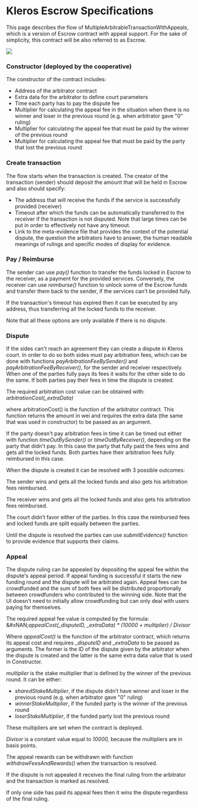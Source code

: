 # Kleros Escrow Specifications

This page describes the flow of MultipleArbitrableTransactionWithAppeals, which is a version of Escrow contract with appeal support. For the sake of simplicity, this contract will be also referred to as Escrow.

![](../../.gitbook/assets/standard-escrow-flow.png)

### **Constructor (deployed by the cooperative)**

The constructor of the contract includes:

* Address of the arbitrator contract
* Extra data for the arbitrator to define court parameters
* Time each party has to pay the dispute fee
* Multiplier for calculating the appeal fee in the situation when there is no winner and loser in the previous round (e.g. when arbitrator gave "0" ruling)
* Multiplier for calculating the appeal fee that must be paid by the winner of the previous round
* Multiplier for calculating the appeal fee that must be paid by the party that lost the previous round

### **Create transaction**

The flow starts when the transaction is created. The creator of the transaction (sender) should deposit the amount that will be held in Escrow and also should specify:

* The address that will receive the funds if the service is successfully provided (receiver)
* Timeout after which the funds can be automatically transferred to the receiver if the transaction is not disputed. Note that large times can be put in order to effectively not have any timeout.
* Link to the meta-evidence file that provides the context of the potential dispute, the question the arbitrators have to answer, the human readable meanings of rulings and specific modes of display for evidence.

### **Pay / Reimburse**

The sender can use _pay()_ function to transfer the funds locked in Escrow to the receiver, as a payment for the provided services. Conversely, the receiver can use _reimburse()_ function to unlock some of the Escrow funds and transfer them back to the sender, if the services can't be provided fully.

If the transaction's timeout has expired then it can be executed by any address, thus transferring all the locked funds to the receiver.

Note that all these options are only available if there is no dispute.

### **Dispute**

If the sides can't reach an agreement they can create a dispute in Kleros court. In order to do so both sides must pay arbitration fees, which can be done with functions _payArbitrationFeeBySender()_ and _payArbitrationFeeByReceiver()_, for the sender and receiver respectively. When one of the parties fully pays its fees it waits for the other side to do the same. If both parties pay their fees in time the dispute is created.

The required arbitration cost value can be obtained with: _arbitrationCost(\_extraData)_

where arbitrationCost() is the function of the arbitrator contract. This function returns the amount in wei and requires the extra data (the same that was used in constructor) to be passed as an argument.

If the party doesn't pay arbitration fees in time it can be timed out either with function _timeOutBySender()_ or _timeOutByReceiver()_, depending on the party that didn't pay. In this case the party that fully paid the fees wins and gets all the locked funds. Both parties have their arbitration fees fully reimbursed in this case.

When the dispute is created it can be resolved with 3 possible outcomes:

The sender wins and gets all the locked funds and also gets his arbitration fees reimbursed.

The receiver wins and gets all the locked funds and also gets his arbitration fees reimbursed.

The court didn't favor either of the parties. In this case the reimbursed fees and locked funds are split equally between the parties.

Until the dispute is resolved the parties can use _submitEvidence()_ function to provide evidence that supports their claims.

### **Appeal**

The dispute ruling can be appealed by depositing the appeal fee within the dispute's appeal period. If appeal funding is successful it starts the new funding round and the dispute will be arbitrated again. Appeal fees can be crowdfunded and the sum of both fees will be distributed proportionally between crowdfunders who contributed to the winning side. Note that the UI doesn't need to initially allow crowdfunding but can only deal with users paying for themselves.

The required appeal fee value is computed by the formula:\
&#xNAN;_&#x61;ppealCost(\_disputeID, \_extraData) \* (10000 + multiplier) / Divisor_

Where _appealCost()_ is the function of the arbitrator contract, which returns its appeal cost and requires _\_disputeID_ and _\_extraData_ to be passed as arguments. The former is the ID of the dispute given by the arbitrator when the dispute is created and the latter is the same extra data value that is used in Constructor.

_multiplier_ is the stake multiplier that is defined by the winner of the previous round. It can be either:

* _sharedStakeMultiplier_, if the dispute didn’t have winner and loser in the previous round (e.g. when arbitrator gave "0" ruling)
* _winnerStakeMultiplier_, if the funded party is the winner of the previous round
* _loserStakeMultiplier_, if the funded party lost the previous round

These multipliers are set when the contract is deployed.

_Divisor_ is a constant value equal to _10000,_ because the multipliers are in basis points.

The appeal rewards can be withdrawn with function _withdrawFeesAndRewards()_ when the transaction is resolved.

If the dispute is not appealed it receives the final ruling from the arbitrator and the transaction is marked as resolved.

If only one side has paid its appeal fees then it wins the dispute regardless of the final ruling.
